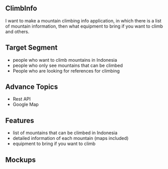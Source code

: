 ## ClimbInfo
I want to make a mountain climbing info application, in which there is a list of mountain information, then what equipment to bring if you want to climb and others.

## Target Segment
- people who want to climb mountains in Indonesia
- people who only see mountains that can be climbed
- People who are looking for references for climbing

## Advance Topics
- Rest API
- Google Map

## Features
- list of mountains that can be climbed in Indonesia
- detailed information of each mountain (maps included)
- equipment to bring if you want to climb

## Mockups
